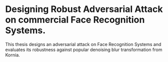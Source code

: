 # Designing Robust Adversarial Attack on commercial Face Recognition Systems.
This thesis designs an adversarial attack on Face Recognition Systems and evaluates its robustness against popular denoising blur transformation from Kornia.
